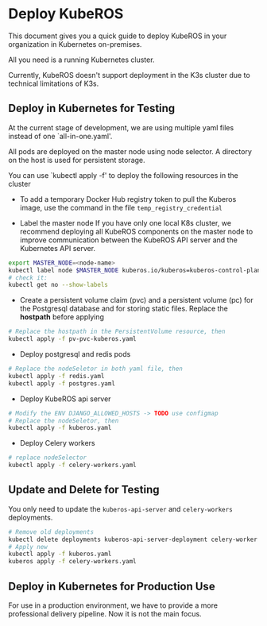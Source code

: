 # Deploy KubeROS

This document gives you a quick guide to deploy KubeROS in your organization in Kubernetes on-premises. 

All you need is a running Kubernetes cluster. 

Currently, KubeROS doesn't support deployment in the K3s cluster due to technical limitations of K3s.



## Deploy in Kubernetes for Testing

At the current stage of development, we are using multiple yaml files instead of one `all-in-one.yaml'. 

All pods are deployed on the master node using node selector. A directory on the host is used for persistent storage. 

You can use `kubectl apply -f' to deploy the following resources in the cluster
 
 - To add a temporary Docker Hub registry token to pull the Kuberos image, use the command in the file `temp_registry_credential`

 - Label the master node
If you have only one local K8s cluster, we recommend deploying all KubeROS components on the master node to improve communication between the KubeROS API server and the Kubernetes API server.

```bash
export MASTER_NODE=<node-name>
kubectl label node $MASTER_NODE kuberos.io/kuberos=kuberos-control-plane
# check it: 
kubectl get no --show-labels
```

 - Create a persistent volume claim (pvc) and a persistent volume (pc) for the Postgresql database and for storing static files. 
 Replace the **hostpath** before applying
```bash
# Replace the hostpath in the PersistentVolume resource, then
kubectl apply -f pv-pvc-kuberos.yaml
```


 - Deploy postgresql and redis pods
```bash
# Replace the nodeSeletor in both yaml file, then
kubectl apply -f redis.yaml
kubectl apply -f postgres.yaml
```

 - Deploy KubeROS api server
```bash
# Modify the ENV DJANGO_ALLOWED_HOSTS -> TODO use configmap
# Replace the nodeSeletor, then
kubectl apply -f kuberos.yaml
```

 - Deploy Celery workers
```bash
# replace nodeSelector
kubectl apply -f celery-workers.yaml
```


## Update and Delete for Testing

You only need to update the `kuberos-api-server` and `celery-workers` deployments. 

```bash
# Remove old deployments
kubectl delete deployments kuberos-api-server-deployment celery-worker
# Apply new 
kubectl apply -f kuberos.yaml
kuberos apply -f celery-workers.yaml
```




## Deploy in Kubernetes for Production Use
For use in a production environment, we have to provide a more professional delivery pipeline. Now it is not the main focus.

